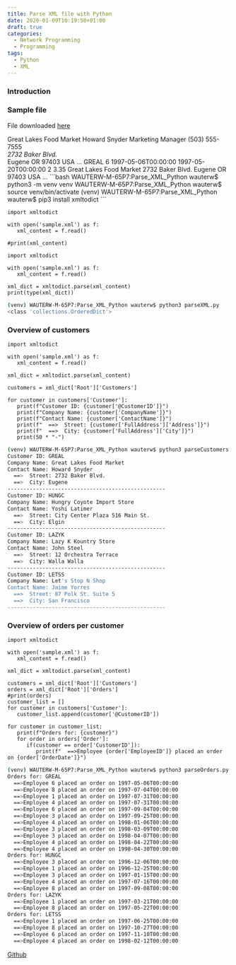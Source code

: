 ```yaml
---
title: Parse XML file with Python
date: 2020-01-09T10:19:50+01:00
draft: true
categories:
  - Network Programming
  - Programming
tags:
  - Python
  - XML
---
```

### Introduction


### Sample file
File downloaded [here](https://docs.microsoft.com/en-us/dotnet/csharp/programming-guide/concepts/linq/sample-xml-file-customers-and-orders-in-a-namespace)

<?xml version="1.0" encoding="utf-8"?>  
<Root xmlns="http://www.adventure-works.com">  
  <Customers>  
    <Customer CustomerID="GREAL">  
      <CompanyName>Great Lakes Food Market</CompanyName>  
      <ContactName>Howard Snyder</ContactName>  
      <ContactTitle>Marketing Manager</ContactTitle>  
      <Phone>(503) 555-7555</Phone>  
      <FullAddress>  
        <Address>2732 Baker Blvd.</Address>  
        <City>Eugene</City>  
        <Region>OR</Region>  
        <PostalCode>97403</PostalCode>  
        <Country>USA</Country>  
      </FullAddress>  
    </Customer>  
    <Customer CustomerID="HUNGC">   
    </Customer>  
    ...
  <Orders>  
    <Order>  
      <CustomerID>GREAL</CustomerID>  
      <EmployeeID>6</EmployeeID>  
      <OrderDate>1997-05-06T00:00:00</OrderDate>  
      <RequiredDate>1997-05-20T00:00:00</RequiredDate>  
      <ShipInfo ShippedDate="1997-05-09T00:00:00">  
        <ShipVia>2</ShipVia>  
        <Freight>3.35</Freight>  
        <ShipName>Great Lakes Food Market</ShipName>  
        <ShipAddress>2732 Baker Blvd.</ShipAddress>  
        <ShipCity>Eugene</ShipCity>  
        <ShipRegion>OR</ShipRegion>  
        <ShipPostalCode>97403</ShipPostalCode>  
        <ShipCountry>USA</ShipCountry>  
      </ShipInfo>  
   </Order>
   ...
  <Orders> 
```bash
WAUTERW-M-65P7:Parse_XML_Python wauterw$ python3 -m venv venv
WAUTERW-M-65P7:Parse_XML_Python wauterw$ source venv/bin/activate
(venv) WAUTERW-M-65P7:Parse_XML_Python wauterw$ pip3 install xmltodict
```

```python3
import xmltodict

with open('sample.xml') as f:
   xml_content = f.read()

#print(xml_content)
```

```python3
import xmltodict

with open('sample.xml') as f:
   xml_content = f.read()

xml_dict = xmltodict.parse(xml_content)
print(type(xml_dict))
```

```bash
(venv) WAUTERW-M-65P7:Parse_XML_Python wauterw$ python3 parseXML.py 
<class 'collections.OrderedDict'>
```


### Overview of customers
```python3
import xmltodict

with open('sample.xml') as f:
   xml_content = f.read()

xml_dict = xmltodict.parse(xml_content)

customers = xml_dict['Root']['Customers']

for customer in customers['Customer']:
   print(f"Customer ID: {customer['@CustomerID']}")
   print(f"Company Name: {customer['CompanyName']}")
   print(f"Contact Name: {customer['ContactName']}")
   print(f"  ==>  Street: {customer['FullAddress']['Address']}")
   print(f"  ==>  City: {customer['FullAddress']['City']}")
   print(50 * "-")
```

```bash
(venv) WAUTERW-M-65P7:Parse_XML_Python wauterw$ python3 parseCustomers.py 
Customer ID: GREAL
Company Name: Great Lakes Food Market
Contact Name: Howard Snyder
  ==>  Street: 2732 Baker Blvd.
  ==>  City: Eugene
--------------------------------------------------
Customer ID: HUNGC
Company Name: Hungry Coyote Import Store
Contact Name: Yoshi Latimer
  ==>  Street: City Center Plaza 516 Main St.
  ==>  City: Elgin
--------------------------------------------------
Customer ID: LAZYK
Company Name: Lazy K Kountry Store
Contact Name: John Steel
  ==>  Street: 12 Orchestra Terrace
  ==>  City: Walla Walla
--------------------------------------------------
Customer ID: LETSS
Company Name: Let's Stop N Shop
Contact Name: Jaime Yorres
  ==>  Street: 87 Polk St. Suite 5
  ==>  City: San Francisco
--------------------------------------------------
```

### Overview of orders per customer
```python3
import xmltodict

with open('sample.xml') as f:
   xml_content = f.read()

xml_dict = xmltodict.parse(xml_content)

customers = xml_dict['Root']['Customers']
orders = xml_dict['Root']['Orders']
#print(orders)
customer_list = []
for customer in customers['Customer']:
   customer_list.append(customer['@CustomerID'])
   
for customer in customer_list: 
   print(f"Orders for: {customer}")
   for order in orders['Order']:
      if(customer == order['CustomerID']):
         print(f"  ==>Employee {order['EmployeeID']} placed an order on {order['OrderDate']}")
```

```bash
(venv) WAUTERW-M-65P7:Parse_XML_Python wauterw$ python3 parseOrders.py 
Orders for: GREAL
  ==>Employee 6 placed an order on 1997-05-06T00:00:00
  ==>Employee 8 placed an order on 1997-07-04T00:00:00
  ==>Employee 1 placed an order on 1997-07-31T00:00:00
  ==>Employee 4 placed an order on 1997-07-31T00:00:00
  ==>Employee 6 placed an order on 1997-09-04T00:00:00
  ==>Employee 3 placed an order on 1997-09-25T00:00:00
  ==>Employee 4 placed an order on 1998-01-06T00:00:00
  ==>Employee 3 placed an order on 1998-03-09T00:00:00
  ==>Employee 3 placed an order on 1998-04-07T00:00:00
  ==>Employee 4 placed an order on 1998-04-22T00:00:00
  ==>Employee 4 placed an order on 1998-04-30T00:00:00
Orders for: HUNGC
  ==>Employee 3 placed an order on 1996-12-06T00:00:00
  ==>Employee 1 placed an order on 1996-12-25T00:00:00
  ==>Employee 3 placed an order on 1997-01-15T00:00:00
  ==>Employee 4 placed an order on 1997-07-16T00:00:00
  ==>Employee 8 placed an order on 1997-09-08T00:00:00
Orders for: LAZYK
  ==>Employee 1 placed an order on 1997-03-21T00:00:00
  ==>Employee 8 placed an order on 1997-05-22T00:00:00
Orders for: LETSS
  ==>Employee 1 placed an order on 1997-06-25T00:00:00
  ==>Employee 8 placed an order on 1997-10-27T00:00:00
  ==>Employee 6 placed an order on 1997-11-10T00:00:00
  ==>Employee 4 placed an order on 1998-02-12T00:00:00
  ```

  [Github](https://github.com/wiwa1978/blog-hugo-netlify-code/tree/master/Parse_XML_Python)